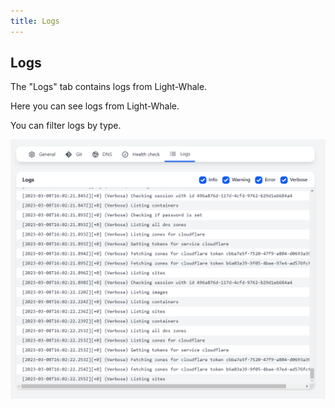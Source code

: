 ```yaml
---
title: Logs
---
```


## Logs

The "Logs" tab contains logs from Light-Whale.

Here you can see logs from Light-Whale.

You can filter logs by type.

![](settings_logs.PNG)
